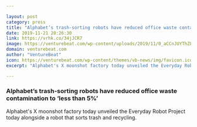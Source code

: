 ```yaml
---

layout: post
category: press
title: "Alphabet’s trash-sorting robots have reduced office waste contamination to ‘less than 5%’"
date: 2019-11-21 20:26:30
link: https://vrhk.co/34jJCR7
image: https://venturebeat.com/wp-content/uploads/2019/11/0_aCCnJUYThZLd6VCx.png?w=1200&strip=all
domain: venturebeat.com
author: "VentureBeat"
icon: https://venturebeat.com/wp-content/themes/vb-news/img/favicon.ico
excerpt: "Alphabet's X moonshot factory today unveiled the Everyday Robot Project today alongside a robot that sorts trash and recycling."

---
```


### Alphabet’s trash-sorting robots have reduced office waste contamination to ‘less than 5%’

Alphabet's X moonshot factory today unveiled the Everyday Robot Project today alongside a robot that sorts trash and recycling.